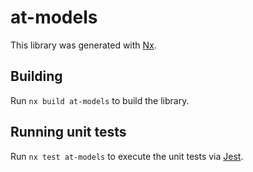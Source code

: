 # at-models

This library was generated with [Nx](https://nx.dev).

## Building

Run `nx build at-models` to build the library.

## Running unit tests

Run `nx test at-models` to execute the unit tests via [Jest](https://jestjs.io).
